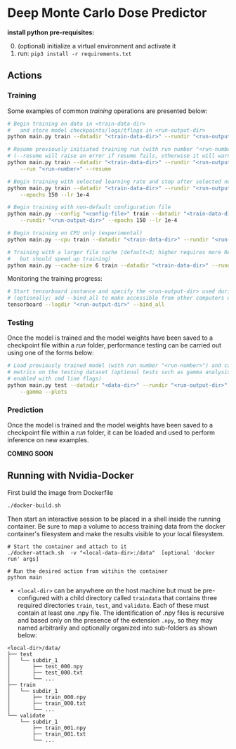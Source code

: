 # Deep Monte Carlo Dose Predictor

**install python pre-requisites:**

0. (optional) initialize a virtual environment and activate it
1. run: `pip3 install -r requirements.txt`

## Actions
### Training
Some examples of common _training_ operations are presented below:
```bash
# Begin training on data in <train-data-dir> 
#   and store model checkpoints/logs/tflogs in <run-output-dir>
python main.py train --datadir "<train-data-dir>" --rundir "<run-output-dir>"
```

```bash
# Resume previously initiated training run (with run number "<run-number>") from last checkpoint
# (--resume will raise an error if resume fails, otherwise it will warn and restart training)
python main.py train --datadir "<train-data-dir>" --rundir "<run-output-dir>" \
    --run "<run-number>" --resume
```

```bash
# Begin training with selected learning rate and stop after selected number of epochs
python main.py train --datadir "<train-data-dir>" --rundir "<run-output-dir>" \
    --epochs 150 --lr 1e-4
```

```bash
# Begin training with non-default configuration file
python main.py --config "<config-file>" train --datadir "<train-data-dir>" \
    --rundir "<run-output-dir>" --epochs 150 --lr 1e-4
```

```bash
# Begin training on CPU only (experimental)
python main.py --cpu train --datadir "<train-data-dir>" --rundir "<run-output-dir>"
```

```bash
# Training with a larger file cache (default=3; higher requires more RAM 
#   but should speed up training)
python main.py --cache-size 6 train --datadir "<train-data-dir>" --rundir "<run-output-dir>"
```

Monitoring the training progress:
```bash
# Start tensorboard instance and specify the <run-output-dir> used during training
# (optionally: add --bind_all to make accessible from other computers on the same network)
tensorboard --logdir "<run-output-dir>" --bind_all
```


### Testing
Once the model is trained and the model weights have been saved to a checkpoint file within a _run_ folder, 
performance testing can be carried out using one of the forms below:

```bash
# Load previously trained model (with run number "<run-number>") and calculate performance 
# metrics on the testing dataset (optional tests such as gamma analysis, plot output can be
# enabled with cmd line flags)
python main.py test --datadir "<data-dir>" --rundir "<run-output-dir>" --run "<run-number>" \
    --gamma --plots
```


### Prediction
Once the model is trained and the model weights have been saved to a checkpoint file within a _run_ folder, 
it can be loaded and used to perform inference on new examples.

**COMING SOON**


## Running with Nvidia-Docker
First build the image from Dockerfile
```bash
./docker-build.sh
```

Then start an interactive session to be placed in a shell inside the running container. Be sure to map a volume to access training data from the docker container's filesystem and make the results visible to your local filesystem.
```
# Start the container and attach to it
./docker-attach.sh  -v "<local-data-dir>:/data"  [optional 'docker run' args]

# Run the desired action from witihin the container
python main
```

* `<local-dir>` can be anywhere on the host machine but must be pre-configured with a child directory called `traindata` that contains three required directories `train`, `test`, and `validate`. Each of these must contain at least one .npy file. The identification of .npy files is recursive and based only on the presence of the extension `.npy`, so they may named arbitrarily and optionally organized into sub-folders as shown below:
```
<local-dir>/data/
├── test
│   └── subdir_1
│       ├── test_000.npy
│       ├── test_000.txt
│       └── ...
├── train
│   └── subdir_1
│       ├── train_000.npy
│       ├── train_000.txt
│       └── ...
└── validate
    └── subdir_1
        ├── train_001.npy
        ├── train_001.txt
        └── ...
```

